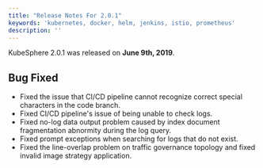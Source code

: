 ```yaml
---
title: "Release Notes For 2.0.1"
keywords: 'kubernetes, docker, helm, jenkins, istio, prometheus'
description: ''
---
```


KubeSphere 2.0.1 was released on **June 9th, 2019**. 

## Bug Fixed

- Fixed the issue that CI/CD pipeline cannot recognize correct special characters in the code branch.
- Fixed CI/CD pipeline's issue of being unable to check logs.
- Fixed no-log data output problem caused by index document fragmentation abnormity during the log query.
- Fixed prompt exceptions when searching for logs that do not exist. 
- Fixed the line-overlap problem on traffic governance topology and fixed invalid image strategy application. 
